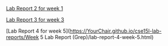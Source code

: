 [Lab Report 2 for week 1](https://YourChair.github.io/cse15l-lab-reports/lab-report-2-week-1.html)


[Lab Report 3 for week 3](https://YourChair.github.io/cse15l-lab-reports/lab-report-3-week-3.html)


[Lab Report 4 for week 5](https://YourChair.github.io/cse15l-lab-reports/Week 5 Lab Report (Grep)/lab-report-4-week-5.html)


